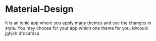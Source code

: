 # Material-Design
It is an ionic app where you apply many themes and see the changes in style. You may choose for your app which one theme for you.
idviouio
jghjkh
dfdsafdsa